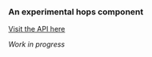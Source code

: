 ### An experimental hops component

[Visit the API here](https://ycbcr.pythonanywhere.com/)

_Work in progress_
